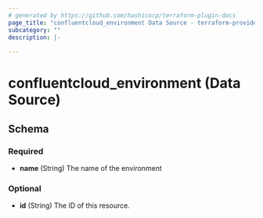 ```yaml
---
# generated by https://github.com/hashicorp/terraform-plugin-docs
page_title: "confluentcloud_environment Data Source - terraform-provider-confluentcloud"
subcategory: ""
description: |-
  
---
```


# confluentcloud_environment (Data Source)





<!-- schema generated by tfplugindocs -->
## Schema

### Required

- **name** (String) The name of the environment

### Optional

- **id** (String) The ID of this resource.


